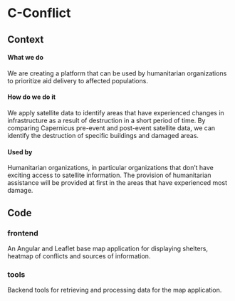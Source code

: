 
# C-Conflict

## Context

#### What we do
We are creating a platform that can be used by humanitarian organizations to prioritize aid delivery to affected populations.

#### How do we do it
We apply satellite data to identify areas that have experienced changes in infrastructure as a result of destruction in a short period of time. By comparing Capernicus pre-event and post-event satellite data, we can identify the destruction of specific buildings and damaged areas.

#### Used by
Humanitarian organizations, in particular organizations that don’t have exciting access to satellite information. The provision of humanitarian assistance will be provided at first in the areas that have experienced most damage.


## Code

### frontend
An Angular and Leaflet base map application for displaying shelters, heatmap of conflicts and sources of information.

### tools
Backend tools for retrieving and processing data for the map application.
